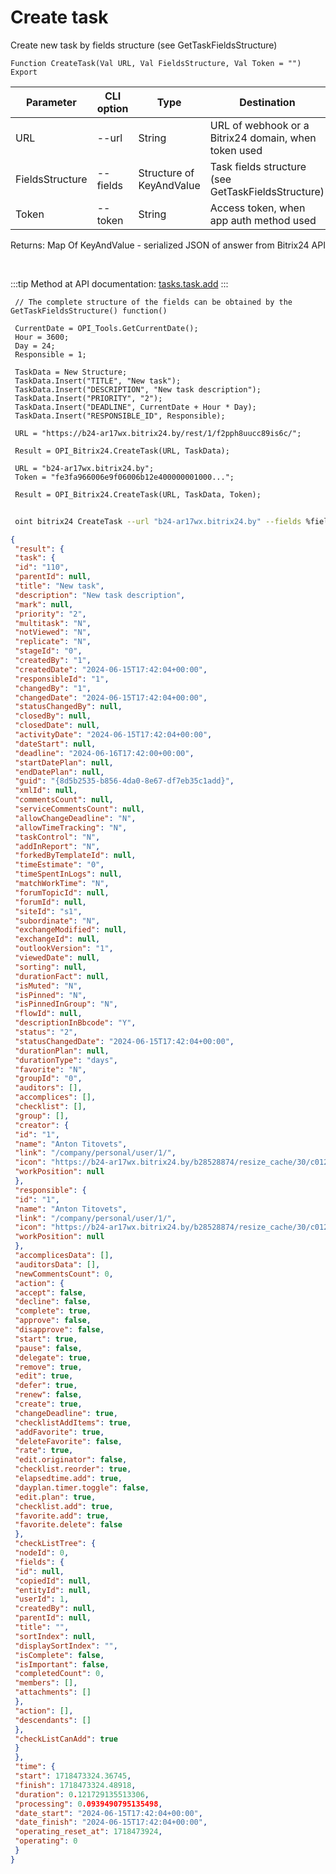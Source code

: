 ﻿---
sidebar_position: 3
---

# Create task
 Create new task by fields structure (see GetTaskFieldsStructure)



`Function CreateTask(Val URL, Val FieldsStructure, Val Token = "") Export`

 | Parameter | CLI option | Type | Destination |
 |-|-|-|-|
 | URL | --url | String | URL of webhook or a Bitrix24 domain, when token used |
 | FieldsStructure | --fields | Structure of KeyAndValue | Task fields structure (see GetTaskFieldsStructure) |
 | Token | --token | String | Access token, when app auth method used |

 
 Returns: Map Of KeyAndValue - serialized JSON of answer from Bitrix24 API

<br/>

:::tip
Method at API documentation: [tasks.task.add](https://dev.1c-bitrix.ru/rest_help/tasks/task/tasks/tasks_task_add.php)
:::
<br/>


```bsl title="Code example"
 // The complete structure of the fields can be obtained by the GetTaskFieldsStructure() function()
 
 CurrentDate = OPI_Tools.GetCurrentDate();
 Hour = 3600;
 Day = 24;
 Responsible = 1;
 
 TaskData = New Structure;
 TaskData.Insert("TITLE", "New task");
 TaskData.Insert("DESCRIPTION", "New task description");
 TaskData.Insert("PRIORITY", "2");
 TaskData.Insert("DEADLINE", CurrentDate + Hour * Day);
 TaskData.Insert("RESPONSIBLE_ID", Responsible);
 
 URL = "https://b24-ar17wx.bitrix24.by/rest/1/f2pph8uucc89is6c/";
 
 Result = OPI_Bitrix24.CreateTask(URL, TaskData);
 
 URL = "b24-ar17wx.bitrix24.by";
 Token = "fe3fa966006e9f06006b12e400000001000...";
 
 Result = OPI_Bitrix24.CreateTask(URL, TaskData, Token);
```
	


```sh title="CLI command example"
 
 oint bitrix24 CreateTask --url "b24-ar17wx.bitrix24.by" --fields %fields% --token "b9df7366006e9f06006b12e400000001000..."

```

```json title="Result"
{
 "result": {
 "task": {
 "id": "110",
 "parentId": null,
 "title": "New task",
 "description": "New task description",
 "mark": null,
 "priority": "2",
 "multitask": "N",
 "notViewed": "N",
 "replicate": "N",
 "stageId": "0",
 "createdBy": "1",
 "createdDate": "2024-06-15T17:42:04+00:00",
 "responsibleId": "1",
 "changedBy": "1",
 "changedDate": "2024-06-15T17:42:04+00:00",
 "statusChangedBy": null,
 "closedBy": null,
 "closedDate": null,
 "activityDate": "2024-06-15T17:42:04+00:00",
 "dateStart": null,
 "deadline": "2024-06-16T17:42:00+00:00",
 "startDatePlan": null,
 "endDatePlan": null,
 "guid": "{8d5b2535-b856-4da0-8e67-df7eb35c1add}",
 "xmlId": null,
 "commentsCount": null,
 "serviceCommentsCount": null,
 "allowChangeDeadline": "N",
 "allowTimeTracking": "N",
 "taskControl": "N",
 "addInReport": "N",
 "forkedByTemplateId": null,
 "timeEstimate": "0",
 "timeSpentInLogs": null,
 "matchWorkTime": "N",
 "forumTopicId": null,
 "forumId": null,
 "siteId": "s1",
 "subordinate": "N",
 "exchangeModified": null,
 "exchangeId": null,
 "outlookVersion": "1",
 "viewedDate": null,
 "sorting": null,
 "durationFact": null,
 "isMuted": "N",
 "isPinned": "N",
 "isPinnedInGroup": "N",
 "flowId": null,
 "descriptionInBbcode": "Y",
 "status": "2",
 "statusChangedDate": "2024-06-15T17:42:04+00:00",
 "durationPlan": null,
 "durationType": "days",
 "favorite": "N",
 "groupId": "0",
 "auditors": [],
 "accomplices": [],
 "checklist": [],
 "group": [],
 "creator": {
 "id": "1",
 "name": "Anton Titovets",
 "link": "/company/personal/user/1/",
 "icon": "https://b24-ar17wx.bitrix24.by/b28528874/resize_cache/30/c0120a8d7c10d63c83e32398d1ec4d9e/main/d7e/d7e99cf556e4ab676463dae2c00ddfbb/a7e0af6899300e3c684caeca5c334d81.jpg",
 "workPosition": null
 },
 "responsible": {
 "id": "1",
 "name": "Anton Titovets",
 "link": "/company/personal/user/1/",
 "icon": "https://b24-ar17wx.bitrix24.by/b28528874/resize_cache/30/c0120a8d7c10d63c83e32398d1ec4d9e/main/d7e/d7e99cf556e4ab676463dae2c00ddfbb/a7e0af6899300e3c684caeca5c334d81.jpg",
 "workPosition": null
 },
 "accomplicesData": [],
 "auditorsData": [],
 "newCommentsCount": 0,
 "action": {
 "accept": false,
 "decline": false,
 "complete": true,
 "approve": false,
 "disapprove": false,
 "start": true,
 "pause": false,
 "delegate": true,
 "remove": true,
 "edit": true,
 "defer": true,
 "renew": false,
 "create": true,
 "changeDeadline": true,
 "checklistAddItems": true,
 "addFavorite": true,
 "deleteFavorite": false,
 "rate": true,
 "edit.originator": false,
 "checklist.reorder": true,
 "elapsedtime.add": true,
 "dayplan.timer.toggle": false,
 "edit.plan": true,
 "checklist.add": true,
 "favorite.add": true,
 "favorite.delete": false
 },
 "checkListTree": {
 "nodeId": 0,
 "fields": {
 "id": null,
 "copiedId": null,
 "entityId": null,
 "userId": 1,
 "createdBy": null,
 "parentId": null,
 "title": "",
 "sortIndex": null,
 "displaySortIndex": "",
 "isComplete": false,
 "isImportant": false,
 "completedCount": 0,
 "members": [],
 "attachments": []
 },
 "action": [],
 "descendants": []
 },
 "checkListCanAdd": true
 }
 },
 "time": {
 "start": 1718473324.36745,
 "finish": 1718473324.48918,
 "duration": 0.121729135513306,
 "processing": 0.0939490795135498,
 "date_start": "2024-06-15T17:42:04+00:00",
 "date_finish": "2024-06-15T17:42:04+00:00",
 "operating_reset_at": 1718473924,
 "operating": 0
 }
}
```

